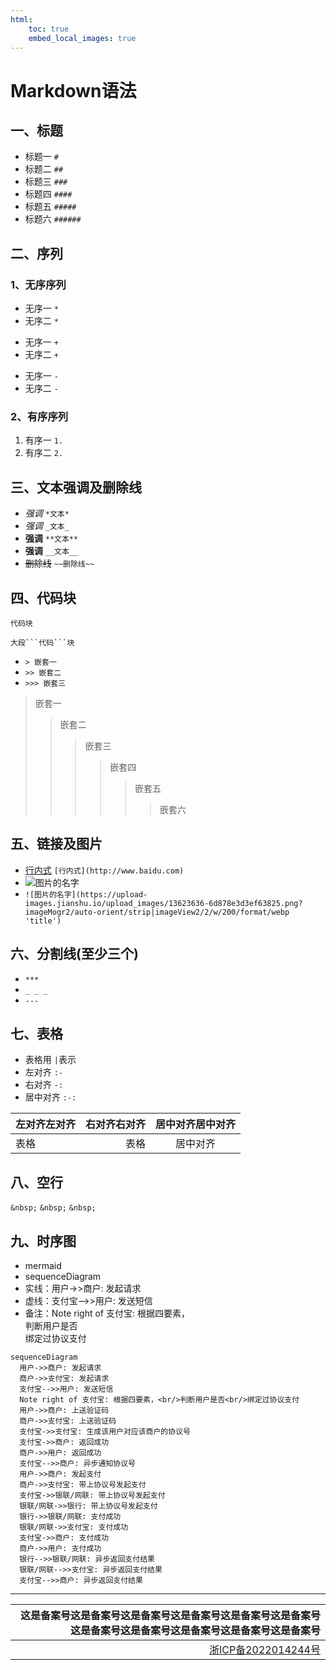 ```yaml
---
html:
    toc: true
    embed_local_images: true
---
```



# Markdown语法
##  一、标题
* 标题一 `#`
* 标题二 `##`
* 标题三 `###`
* 标题四 `####`
* 标题五 `#####`
* 标题六 `######`
  
## 二、序列
### 1、无序序列
* 无序一 `*`
* 无序二 `*`
  
+ 无序一 `+`
+ 无序二  `+`

- 无序一 `-`
- 无序二 `-`
  
### 2、有序序列
1. 有序一 `1.`
2. 有序二 `2.`

## 三、文本强调及删除线
- *强调* `*文本*`
- _强调_ `_文本_`
- **强调** `**文本**`
- __强调__ `__文本__`
- ~~删除线~~ `~~删除线~~`

## 四、代码块
`代码块` 
```
大段```代码```块
 ```
 -  `> 嵌套一`
 -  `>> 嵌套二`
 -  `>>> 嵌套三`
 > 嵌套一
 >> 嵌套二 
 >>> 嵌套三
 >>>> 嵌套四
 >>>>> 嵌套五
 >>>>>> 嵌套六

## 五、链接及图片
- [行内式](http://www.baidu.com) `[行内式](http://www.baidu.com)`
- ![图片的名字](https://upload-images.jianshu.io/upload_images/13623636-6d878e3d3ef63825.png?imageMogr2/auto-orient/strip|imageView2/2/w/200/format/webp '我的图片')
- `![图片的名字](https://upload-images.jianshu.io/upload_images/13623636-6d878e3d3ef63825.png?imageMogr2/auto-orient/strip|imageView2/2/w/200/format/webp 'title')`

## 六、分割线(至少三个)
- `***` 
- `_ _ _`
- `---`
  
## 七、表格
- 表格用 `|`表示
- 左对齐 `:-`
- 右对齐 `-:`
- 居中对齐 `:-:`


|左对齐左对齐|右对齐右对齐|居中对齐居中对齐|
|:---|---:|:-:|
|表格|表格|居中对齐|


## 八、空行
`&nbsp;`
`&nbsp;`
`&nbsp;`

## 九、时序图
- mermaid
- sequenceDiagram
- 实线：用户->>商户: 发起请求
- 虚线：支付宝-->>用户: 发送短信
- 备注：Note right of 支付宝: 根据四要素，<br/>判断用户是否<br/>绑定过协议支付
```mermaid
sequenceDiagram
  用户->>商户: 发起请求
  商户->>支付宝: 发起请求
  支付宝-->>用户: 发送短信
  Note right of 支付宝: 根据四要素，<br/>判断用户是否<br/>绑定过协议支付
  用户->>商户: 上送验证码
  商户->>支付宝: 上送验证码
  支付宝->>支付宝: 生成该用户对应该商户的协议号
  支付宝->>商户: 返回成功
  商户->>用户: 返回成功
  支付宝-->>商户: 异步通知协议号
  用户->>商户: 发起支付
  商户->>支付宝: 带上协议号发起支付
  支付宝->>银联/网联: 带上协议号发起支付
  银联/网联->>银行: 带上协议号发起支付
  银行->>银联/网联: 支付成功
  银联/网联->>支付宝: 支付成功
  支付宝->>商户: 支付成功
  商户->>用户: 支付成功
  银行-->>银联/网联: 异步返回支付结果
  银联/网联-->>支付宝: 异步返回支付结果
  支付宝-->>商户: 异步返回支付结果
```

***
|这是备案号这是备案号这是备案号这是备案号这是备案号这是备案号这是备案号这是备案号这是备案号这是备案号这是备案号|
|-:|
|[浙ICP备2022014244号](https://beian.miit.gov.cn/)|
